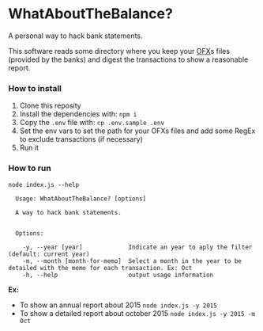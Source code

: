 # WhatAboutTheBalance?

A personal way to hack bank statements.

This software reads some directory where you keep your [OFX](https://en.wikipedia.org/wiki/Open_Financial_Exchange)s files (provided by the banks) and digest the transactions to show a reasonable report.

### How to install

1. Clone this reposity
1. Install the dependencies with: `npm i`
1. Copy the `.env` file with: `cp .env.sample .env`
1. Set the env vars to set the path for your OFXs files and add some RegEx to exclude transactions (if necessary)
1. Run it

### How to run

```
node index.js --help

  Usage: WhatAboutTheBalance? [options]

  A way to hack bank statements.


  Options:

    -y, --year [year]             Indicate an year to aply the filter (default: current year)
    -m, --month [month-for-memo]  Select a month in the year to be detailed with the memo for each transaction. Ex: Oct
    -h, --help                    output usage information
```

**Ex:**
- To show an annual report about 2015 `node index.js -y 2015`
- To show a detailed report about october 2015 `node index.js -y 2015 -m Oct`